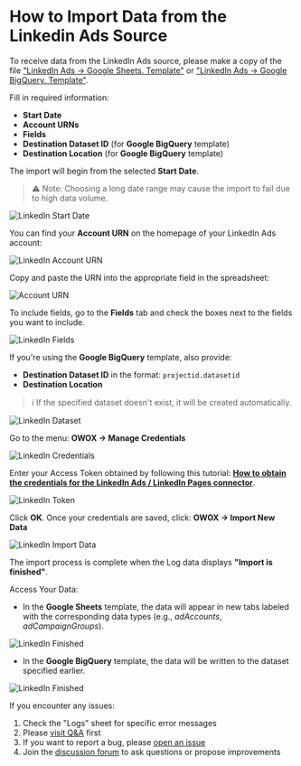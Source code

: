 # How to Import Data from the Linkedin Ads Source

To receive data from the LinkedIn Ads source, please make a copy of the file
["LinkedIn Ads → Google Sheets. Template"](https://docs.google.com/spreadsheets/d/1-eo1z9h5qKGfNDVmSoVYgyEkWfRWRy07NaU5hZnM4Vk/copy) or
["LinkedIn Ads → Google BigQuery. Template"](https://docs.google.com/spreadsheets/d/1hHrS8FejfACt1lbOQCfY72YldjjMRP8Ft1aOxqqXYsA/copy).

Fill in required information:

- **Start Date**
- **Account URNs**
- **Fields**
- **Destination Dataset ID** (for **Google BigQuery** template)
- **Destination Location** (for **Google BigQuery** template)

The import will begin from the selected **Start Date**.  
> ⚠️ Note: Choosing a long date range may cause the import to fail due to high data volume.

![LinkedIn Start Date](res/linkedin_date.png)

You can find your **Account URN** on the homepage of your LinkedIn Ads account:

![LinkedIn Account URN](res/linkedin_account.png)

Copy and paste the URN into the appropriate field in the spreadsheet:

![Account URN](res/linkedin_pasteurn.png)

To include fields, go to the **Fields** tab and check the boxes next to the fields you want to include.

![LinkedIn Fields](res/linkedin_fields.png)

If you're using the **Google BigQuery** template, also provide:

- **Destination Dataset ID** in the format: `projectid.datasetid`
- **Destination Location**

> ℹ️ If the specified dataset doesn't exist, it will be created automatically.

![LinkedIn Dataset](res/linkedin_dataset.png)

Go to the menu: **OWOX → Manage Credentials**

![LinkedIn Credentials](res/linkedin_credentials.png)

Enter your Access Token obtained by following this tutorial: [**How to obtain the credentials for the LinkedIn Ads / LinkedIn Pages connector**](CREDENTIALS.md).

![LinkedIn Token](res/linkedin_token.png)

Click **OK**. Once your credentials are saved, click: **OWOX → Import New Data**

![LinkedIn Import Data](res/linkedin_import.png)

The import process is complete when the Log data displays **"Import is finished"**.

Access Your Data:

- In the **Google Sheets** template, the data will appear in new tabs labeled with the corresponding data types (e.g., *adAccounts*, *adCampaignGroups*).  

![LinkedIn Finished](res/linkedin_success.png)

- In the **Google BigQuery** template, the data will be written to the dataset specified earlier.

![LinkedIn Finished](res/linkedin_bq.png)

If you encounter any issues:

1. Check the "Logs" sheet for specific error messages
2. Please [visit Q&A](https://github.com/OWOX/owox-data-marts/discussions/categories/q-a) first
3. If you want to report a bug, please [open an issue](https://github.com/OWOX/owox-data-marts/issues)
4. Join the [discussion forum](https://github.com/OWOX/owox-data-marts/discussions) to ask questions or propose improvements
